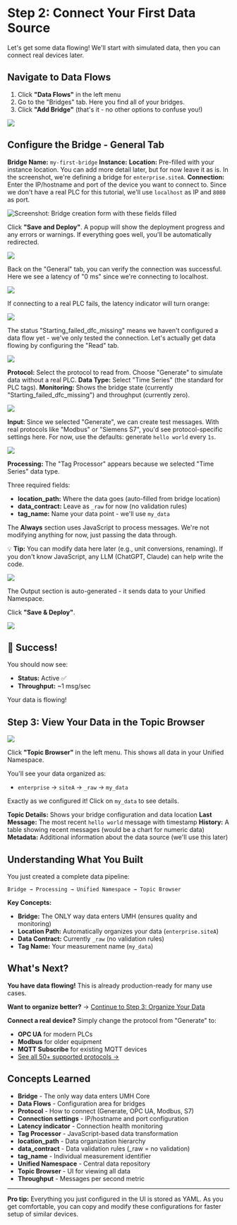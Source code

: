 # Step 2: Connect Your First Data Source

Let's get some data flowing! We'll start with simulated data, then you can connect real devices later.

## Navigate to Data Flows

1. Click **"Data Flows"** in the left menu
2. Go to the "Bridges" tab. Here you find all of your bridges.
3. Click **"Add Bridge"** (that's it - no other options to confuse you!)

![](images/data-flow.png)

## Configure the Bridge - General Tab

**Bridge Name:** `my-first-bridge`
**Instance:** <Your UMH Core instance>
**Location:** Pre-filled with your instance location. You can add more detail later, but for now leave it as is. In the screenshot, we're defining a bridge for `enterprise.siteA`.
**Connection:** Enter the IP/hostname and port of the device you want to connect to. Since we don't have a real PLC for this tutorial, we'll use `localhost` as IP and `8080` as port.

![Screenshot: Bridge creation form with these fields filled](images/bridge-general.png)

Click **"Save and Deploy"**. A popup will show the deployment progress and any errors or warnings. If everything goes well, you'll be automatically redirected.

![](images/bridge-general-deploy.png)

Back on the "General" tab, you can verify the connection was successful. Here we see a latency of "0 ms" since we're connecting to localhost.

![](images/bridge-general-latency.png)

If connecting to a real PLC fails, the latency indicator will turn orange:

![](images/bridge-general-latency-bad.png)

The status "Starting_failed_dfc_missing" means we haven't configured a data flow yet - we've only tested the connection. Let's actually get data flowing by configuring the "Read" tab.

![](images/bridge-read-header.png)

**Protocol:** Select the protocol to read from. Choose "Generate" to simulate data without a real PLC.
**Data Type:** Select "Time Series" (the standard for PLC tags).
**Monitoring:** Shows the bridge state (currently "Starting_failed_dfc_missing") and throughput (currently zero).

![](images/bridge-read-input.png)

**Input:** Since we selected "Generate", we can create test messages. With real protocols like "Modbus" or "Siemens S7", you'd see protocol-specific settings here. For now, use the defaults: generate `hello world` every `1s`.

![](images/bridge-read-processing.png)

**Processing:** The "Tag Processor" appears because we selected "Time Series" data type.

Three required fields:
- **location_path:** Where the data goes (auto-filled from bridge location)
- **data_contract:** Leave as `_raw` for now (no validation rules)
- **tag_name:** Name your data point - we'll use `my_data`

The **Always** section uses JavaScript to process messages. We're not modifying anything for now, just passing the data through.

💡 **Tip:** You can modify data here later (e.g., unit conversions, renaming). If you don't know JavaScript, any LLM (ChatGPT, Claude) can help write the code.

![](images/bridge-read-output.png)

The Output section is auto-generated - it sends data to your Unified Namespace.

Click **"Save & Deploy"**.

![](images/bridge-read-deployed.png)

## 🎉 Success!

You should now see:
- **Status:** Active ✅
- **Throughput:** ~1 msg/sec

Your data is flowing!

## Step 3: View Your Data in the Topic Browser

![](images/topic-browser-my_data.png)

Click **"Topic Browser"** in the left menu. This shows all data in your Unified Namespace.

You'll see your data organized as:
- `enterprise` → `siteA` → `_raw` → `my_data`

Exactly as we configured it! Click on `my_data` to see details.

**Topic Details:** Shows your bridge configuration and data location
**Last Message:** The most recent `hello world` message with timestamp
**History:** A table showing recent messages (would be a chart for numeric data)
**Metadata:** Additional information about the data source (we'll use this later)

## Understanding What You Built

You just created a complete data pipeline:

```
Bridge → Processing → Unified Namespace → Topic Browser
```

**Key Concepts:**
- **Bridge:** The ONLY way data enters UMH (ensures quality and monitoring)
- **Location Path:** Automatically organizes your data (`enterprise.siteA`)
- **Data Contract:** Currently `_raw` (no validation rules)
- **Tag Name:** Your measurement name (`my_data`)

## What's Next?

**You have data flowing!** This is already production-ready for many use cases.

**Want to organize better?** → [Continue to Step 3: Organize Your Data](2-organize-data.md)

**Connect a real device?** Simply change the protocol from "Generate" to:
- **OPC UA** for modern PLCs
- **Modbus** for older equipment
- **MQTT Subscribe** for existing MQTT devices
- [See all 50+ supported protocols →](https://docs.umh.app/benthos-umh/input)

## Concepts Learned

- **Bridge** - The only way data enters UMH Core
- **Data Flows** - Configuration area for bridges
- **Protocol** - How to connect (Generate, OPC UA, Modbus, S7)
- **Connection settings** - IP/hostname and port configuration
- **Latency indicator** - Connection health monitoring
- **Tag Processor** - JavaScript-based data transformation
- **location_path** - Data organization hierarchy
- **data_contract** - Data validation rules (_raw = no validation)
- **tag_name** - Individual measurement identifier
- **Unified Namespace** - Central data repository
- **Topic Browser** - UI for viewing all data
- **Throughput** - Messages per second metric

---

**Pro tip:** Everything you just configured in the UI is stored as YAML. As you get comfortable, you can copy and modify these configurations for faster setup of similar devices.
